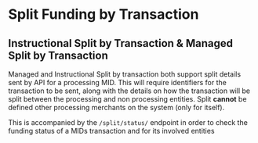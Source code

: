 # Split Funding by Transaction

## Instructional Split by Transaction & Managed Split by Transaction

Managed and Instructional Split by transaction both support split details sent by API for a processing MID. This will require identifiers for the transaction to be sent, along with the details on how the transaction will be split between the processing and non processing entities. Split **cannot** be defined other processing merchants on the system (only for itself).

This is accompanied by the `/split/status/` endpoint in order to check the funding status of a MIDs transaction and for its involved entities

